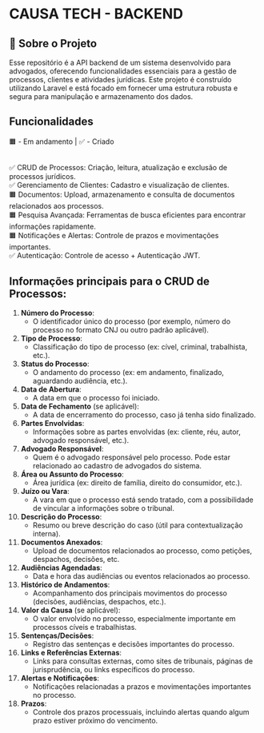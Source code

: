 # CAUSA TECH - BACKEND

## 📖 Sobre o Projeto

Esse repositório é a API backend de um sistema desenvolvido para advogados, oferecendo funcionalidades essenciais para a gestão de processos, clientes e atividades jurídicas. Este projeto é construído utilizando Laravel e está focado em fornecer uma estrutura robusta e segura para manipulação e armazenamento dos dados.

## Funcionalidades

🟧 - Em andamento | ✅ - Criado

##

✅ CRUD de Processos: Criação, leitura, atualização e exclusão de processos jurídicos. <br/>
✅ Gerenciamento de Clientes: Cadastro e visualização de clientes.
<br/>
🟧 Documentos: Upload, armazenamento e consulta de documentos relacionados aos processos.
<br/>
🟧 Pesquisa Avançada: Ferramentas de busca eficientes para encontrar informações rapidamente.
<br/>
🟧 Notificações e Alertas: Controle de prazos e movimentações importantes.
<br/>
✅ Autenticação: Controle de acesso + Autenticação JWT.
<br/>

## Informações principais para o CRUD de **Processos**:

1. **Número do Processo**:
    - O identificador único do processo (por exemplo, número do processo no formato CNJ ou outro padrão aplicável).
2. **Tipo de Processo**:
    - Classificação do tipo de processo (ex: cível, criminal, trabalhista, etc.).
3. **Status do Processo**:
    - O andamento do processo (ex: em andamento, finalizado, aguardando audiência, etc.).
4. **Data de Abertura**:
    - A data em que o processo foi iniciado.
5. **Data de Fechamento** (se aplicável):
    - A data de encerramento do processo, caso já tenha sido finalizado.
6. **Partes Envolvidas**:
    - Informações sobre as partes envolvidas (ex: cliente, réu, autor, advogado responsável, etc.).
7. **Advogado Responsável**:
    - Quem é o advogado responsável pelo processo. Pode estar relacionado ao cadastro de advogados do sistema.
8. **Área ou Assunto do Processo**:
    - Área jurídica (ex: direito de família, direito do consumidor, etc.).
9. **Juízo ou Vara**:
    - A vara em que o processo está sendo tratado, com a possibilidade de vincular a informações sobre o tribunal.
10. **Descrição do Processo**:
    - Resumo ou breve descrição do caso (útil para contextualização interna).
11. **Documentos Anexados**:
    - Upload de documentos relacionados ao processo, como petições, despachos, decisões, etc.
12. **Audiências Agendadas**:
    - Data e hora das audiências ou eventos relacionados ao processo.
13. **Histórico de Andamentos**:
    - Acompanhamento dos principais movimentos do processo (decisões, audiências, despachos, etc.).
14. **Valor da Causa** (se aplicável):
    - O valor envolvido no processo, especialmente importante em processos cíveis e trabalhistas.
15. **Sentenças/Decisões**:
    - Registro das sentenças e decisões importantes do processo.
16. **Links e Referências Externas**:
    - Links para consultas externas, como sites de tribunais, páginas de jurisprudência, ou links específicos do processo.
17. **Alertas e Notificações**:
    - Notificações relacionadas a prazos e movimentações importantes no processo.
18. **Prazos**:
    - Controle dos prazos processuais, incluindo alertas quando algum prazo estiver próximo do vencimento.

